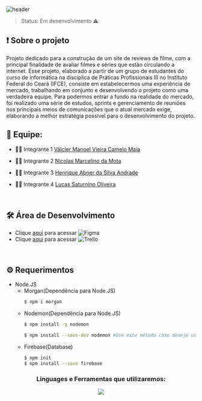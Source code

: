 ![header](https://user-images.githubusercontent.com/102832927/229260264-d3805921-2210-4a72-9bde-d16aa70902d4.png)

> Status: Em desenvolvimento  ⚠️
## ❗ Sobre o projeto
  Projeto dedicado para a construção de um site de reviews de filme, com a principal finalidade de avaliar filmes e séries que estão circulando a internet. Esse projeto, elaborado a partir de um grupo de estudantes do curso de informática na disciplica de Práticas Profissionais III no Instituto Federal do Ceará (IFCE), consiste em estabelecermos uma experiência de mercado, trabalhando em conjunto e desenvolvendo o projeto como uma verdadeira equipe. Para podermos  entrar a fundo na realidade do mercado, foi realizado uma série de estudos, sprints e gerenciamento de reuniões nos principais meios de comunicações que o atual mercado exige, elaborando a melhor estratégia possível para o desenvolvimento do projeto.
  
  ## 🔎 Equipe: 

- 👨‍💻 Integrante 1 [Válcler Manoel Vieira Camelo Maia](https://github.com/Valcler-Manoel)

- 👨‍💻 Integrante 2 [Nicolas Marcelino da Mota](https://github.com/nicolasmarcelino)

- 👨‍💻 Integrante 3 [Henrique Abner da Silva Andrade](https://github.com/HenriqueAbn)

- 👨‍💻 Integrante 4 [Lucas Saturnino Oliveira](https://github.com/lsaturnino)
<br>
</p>

## 🛠️ Área de Desenvolvimento
- Clique [aqui](https://www.figma.com/file/NH4tDjcj27sxHNojMFFhhF/Cin%C3%A9?t=zo4GY85MBwohJJbV-1) para acessar ![Figma](https://img.shields.io/badge/-Figma-2E333D?style=flat&logo=figma)
- Clique [aqui](https://trello.com/b/E9RDKHap/sapuca%C3%ADs-project-web) para acessar ![Trello](https://img.shields.io/badge/-Trello-2E333D?style=flat&logo=trello)

<br>

## ⚙️ Requerimentos
- Node.JS
  - Morgan(Dependência para Node.JS)
      ```sh
      $ npm i morgan
      ```
  - Nodemon(Dependência para Node.JS)
      ```sh
      $ npm install -g nodemon
      ```
      ```sh
      $ npm install --save-dev nodemon #Use este método caso deseje usar como development dependency
      ```
  - Firebase(Database)
    ```sh
    $ npm init
    $ npm install --save firebase
    ```


<h3 align="center">Linguages e Ferramentas que utilizaremos:</h3>

<p align="center">
  <a href="https://skillicons.dev">
    <img src="https://skillicons.dev/icons?i=figma,git,nodejs,js,html,css,react,firebase" />
  </a>
</p>

